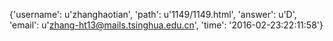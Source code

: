 {'username': u'zhanghaotian', 'path': u'1149/1149.html', 'answer': u'D', 'email': u'zhang-ht13@mails.tsinghua.edu.cn', 'time': '2016-02-23:22:11:58'}